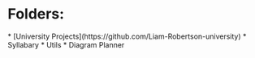 <h1>Folders:</h1>
* [University Projects](https://github.com/Liam-Robertson-university)
* Syllabary
  * Utils
* Diagram Planner















